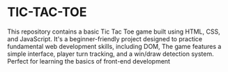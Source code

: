 # TIC-TAC-TOE
This repository contains a basic Tic Tac Toe game built using HTML, CSS, and JavaScript. It's a beginner-friendly project designed to practice fundamental web development skills, including DOM, The game features a simple interface, player turn tracking, and a win/draw detection system. Perfect for learning the basics of front-end development

